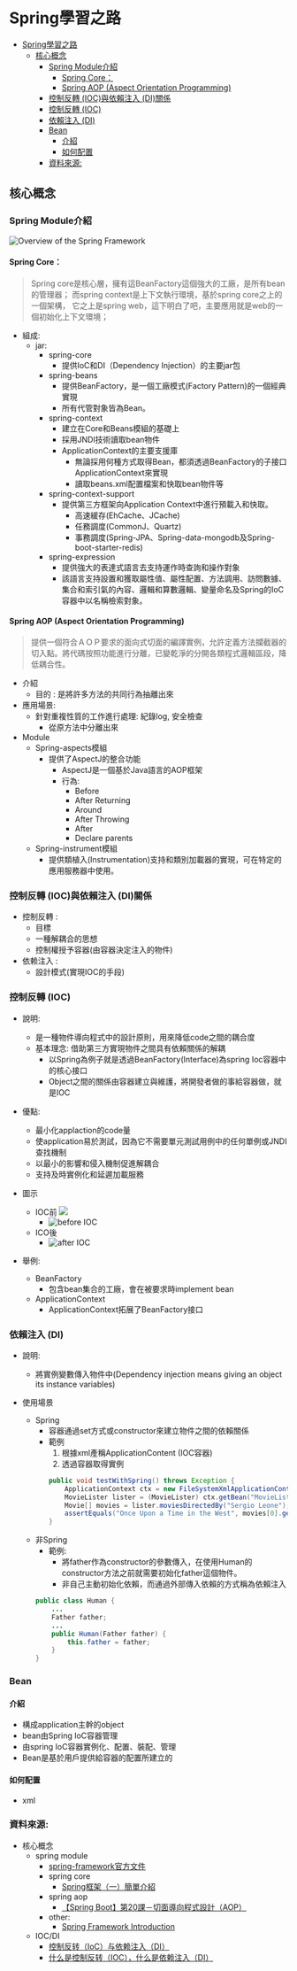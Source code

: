 # Spring學習之路
- [Spring學習之路](#spring學習之路)
  - [核心概念](#核心概念)
    - [Spring Module介紹](#spring-module介紹)
      - [Spring Core：](#spring-core)
      - [Spring AOP (Aspect Orientation Programming)](#spring-aop-aspect-orientation-programming)
    - [控制反轉 (IOC)與依賴注入 (DI)關係](#控制反轉-ioc與依賴注入-di關係)
    - [控制反轉 (IOC)](#控制反轉-ioc)
    - [依賴注入 (DI)](#依賴注入-di)
    - [Bean](#bean)
      - [介紹](#介紹)
      - [如何配置](#如何配置)
    - [資料來源:](#資料來源)

## 核心概念

### Spring Module介紹

![Overview of the Spring Framework](https://docs.spring.io/spring-framework/docs/4.2.x/spring-framework-reference/html/images/spring-overview.png)
#### Spring Core： 
>Spring core是核心層，擁有這BeanFactory這個強大的工廠，是所有bean的管理器； 而spring context是上下文執行環境，基於spring core之上的一個架構， 它之上是spring web，這下明白了吧，主要應用就是web的一個初始化上下文環境；

- 組成:
  - jar:
    - spring-core
      - 提供IoC和DI（Dependency Injection）的主要jar包
    - spring-beans
      - 提供BeanFactory，是一個工廠模式(Factory Pattern)的一個經典實現
      - 所有代管對象皆為Bean。
    - spring-context
      - 建立在Core和Beans模組的基礎上
      - 採用JNDI技術讀取bean物件
      - ApplicationContext的主要支援庫
        - 無論採用何種方式取得Bean，都須透過BeanFactory的子接口ApplicationContext來實現
        - 讀取beans.xml配置檔案和快取bean物件等
    - spring-context-support
      - 提供第三方框架向Application Context中進行預載入和快取。
        - 高速緩存(EhCache、JCache)
        - 任務調度(CommonJ、Quartz)
        - 事務調度(Spring-JPA、Spring-data-mongodb及Spring-boot-starter-redis)
    - spring-expression
      - 提供強大的表達式語言去支持運作時查詢和操作對象
      - 該語言支持設置和獲取屬性值、屬性配置、方法調用、訪問數據、集合和索引氣的內容、邏輯和算數邏輯、變量命名及Spring的IoC容器中以名稱檢索對象。


#### Spring AOP (Aspect Orientation Programming)
> 提供一個符合ＡＯＰ要求的面向式切面的編譯實例，允許定義方法攔截器的切入點。將代碼按照功能進行分離，已變乾淨的分開各類程式邏輯區段，降低耦合性。

- 介紹
  - 目的 : 是將許多方法的共同行為抽離出來
- 應用場景:
  - 針對重複性質的工作進行處理: 紀錄log, 安全檢查
    - 從原方法中分離出來
- Module
  -  Spring-aspects模組
     - 提供了AspectJ的整合功能
       - AspectJ是一個基於Java語言的AOP框架
       - 行為: 
         - Before
         - After Returning
         - Around
         - After Throwing
         - After
         - Declare parents
  -  Spring-instrument模組
     -  提供類植入(Instrumentation)支持和類別加載器的實現，可在特定的應用服務器中使用。



<!-- **Spring Aspects ** ： 該模塊為與AspectJ的集成提供支持。
Spring AOP ：提供了面向方面的編程實現。
Spring JDBC : Java數據庫連接。
Spring JMS ：Java消息服務。
Spring ORM : 用於支持Hibernate等ORM工具。
Spring Web : 為創建Web應用程序提供支持。
Spring Test : 提供了對 JUnit 和 TestNG 測試的支持。 -->

### 控制反轉 (IOC)與依賴注入 (DI)關係

- 控制反轉 :
  - 目標
  - 一種解耦合的思想
  - 控制權授予容器(由容器決定注入的物件)
- 依赖注入 : 
  - 設計模式(實現IOC的手段)

### 控制反轉 (IOC)
  - 說明:
     - 是一種物件導向程式中的設計原則，用來降低code之間的耦合度
     - 基本理念: 借助第三方實現物件之間具有依賴關係的解耦
       - 以Spring為例子就是透過BeanFactory(Interface)為spring Ioc容器中的核心接口
       - Object之間的關係由容器建立與維護，將開發者做的事給容器做，就是IOC

  - 優點:
    - 最小化applaction的code量
    - 使application易於測試，因為它不需要單元測試用例中的任何單例或JNDI查找機制
    - 以最小的影響和侵入機制促進解耦合
    - 支持及時實例化和延遲加載服務

  - 圖示
    - IOC前
        ![](/src/img/backend/java/sprinng/java_spring_proper_1_afterIoc.jpg)
      - ![before IOC](/src/img/backend/java/sprinng/java_spring_proper_1_beforeIoc.jpg)
    - ICO後
      - ![after IOC](/src/img/backend/java/sprinng/java_spring_proper_1_afterIoc.jpg)

  - 舉例:
    - BeanFactory
      - 包含bean集合的工廠，會在被要求時implement bean
    - ApplicationContext
      - ApplicationContext拓展了BeanFactory接口
    

### 依賴注入 (DI)

   - 說明:
     - 將實例變數傳入物件中(Dependency injection means giving an object its instance variables)

   - 使用場景
     - Spring
       - 容器通過set方式或constructor來建立物件之間的依賴關係
       - 範例
         1. 根據xml產稱ApplicationContent (IOC容器)
         2. 透過容器取得實例
          ```java
          public void testWithSpring() throws Exception {
              ApplicationContext ctx = new FileSystemXmlApplicationContext("spring.xml");//1
              MovieLister lister = (MovieLister) ctx.getBean("MovieLister");//2
              Movie[] movies = lister.moviesDirectedBy("Sergio Leone");
              assertEquals("Once Upon a Time in the West", movies[0].getTitle());
          }
          ```
     - 非Spring
       - 範例:
          - 將father作為constructor的參數傳入，在使用Human的constructor方法之前就需要初始化father這個物件。
          - 非自己主動初始化依賴，而通過外部傳入依賴的方式稱為依賴注入
        ```java
        public class Human {
            ...
            Father father;
            ...
            public Human(Father father) {
                this.father = father;
            }
        }
        ```

### Bean

#### 介紹
- 構成application主幹的object
- bean由Spring IoC容器管理
- 由spring IoC容器實例化、配置、裝配、管理
- Bean是基於用戶提供給容器的配置所建立的

#### 如何配置
- xml

### 資料來源:
- 核心概念
  - spring module
    - [spring-framework官方文件](https://docs.spring.io/spring-framework/docs/4.2.x/spring-framework-reference/html/overview.html)
    - spring core
      - [Spring框架（一）簡單介紹
](https://codertw.com/%E7%A8%8B%E5%BC%8F%E8%AA%9E%E8%A8%80/527319/)
    - spring aop
      - [【Spring Boot】第20課－切面導向程式設計（AOP）](https://chikuwa-tech-study.blogspot.com/2021/06/spring-boot-aop-introduction.html)
    - other:
      - [Spring Framework Introduction](https://ithelp.ithome.com.tw/articles/10266484)
  - IOC/DI
    - [控制反转（IoC）与依赖注入（DI）](https://www.jianshu.com/p/07af9dbbbc4b)
    - [什么是控制反转（IOC），什么是依赖注入（DI）](https://www.w3cschool.cn/fisug/fisug-5pot2g5k.html)
